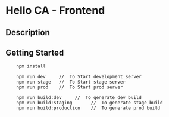 # Hello CA - Frontend

## Description

## Getting Started

```
    npm install

    npm run dev     //  To Start development server
    npm run stage   //  To Start stage server
    npm run prod    //  To Start prod server

    npm run build:dev     //  To generate dev build
    npm run build:staging       //  To generate stage build
    npm run build:production    //  To generate prod build
```
